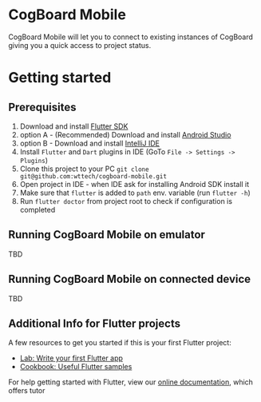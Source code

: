 # CogBoard Mobile

CogBoard Mobile will let you to connect to existing instances of CogBoard giving you a quick access to project status.

# Getting started

## Prerequisites

1. Download and install [Flutter SDK](https://flutter.dev/docs/get-started/install)
1. option A - (Recommended) Download and install [Android Studio](https://developer.android.com/studio)
1. option B - Download and install [IntelliJ IDE](https://www.jetbrains.com/idea/download)
1. Install `Flutter` and `Dart` plugins in IDE (GoTo `File -> Settings -> Plugins`)
1. Clone this project to your PC `git clone git@github.com:wttech/cogboard-mobile.git`
1. Open project in IDE - when IDE ask for installing Android SDK install it
1. Make sure that `flutter` is added to `path` env. variable (run `flutter -h`)
1. Run `flutter doctor` from project root to check if configuration is completed

## Running CogBoard Mobile on emulator

TBD

## Running CogBoard Mobile on connected device

TBD 

## Additional Info for Flutter projects

A few resources to get you started if this is your first Flutter project:

- [Lab: Write your first Flutter app](https://flutter.dev/docs/get-started/codelab)
- [Cookbook: Useful Flutter samples](https://flutter.dev/docs/cookbook)

For help getting started with Flutter, view our
[online documentation](https://flutter.dev/docs), which offers tutor
